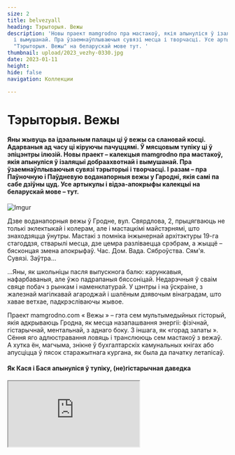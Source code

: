 ```yaml
---
size: 2
title: belvezyall
heading: Тэрыторыя. Вежы
description: 'Новы праект mamgrodno пра мастакоў, якія апынуліся ў ізаляцыі добраахвотнай
  і вымушанай. Пра ўзаемнаўплываючыя сувязі месца і творчасці. Усе артыкулы і відэа-апокрыфы  калекцыі
  "Тэрыторыя. Вежы" на беларускай мове тут. '
thumbnail: upload/2023_vezhy-0330.jpg
date: 2023-01-11
height: 
hide: false
navigation: Коллекции

---
```

# **Тэрыторыя. Вежы**

#### Яны жывуць ва ідэальным палацы ці ў вежы са слановай косці. Адарваныя ад часу  ці кіруючы пачуццямі. Ў мясцовым тупіку ці ў эпіцэнтры ілюзій. Новы праект – калекцыя mamgrodno пра мастакоў, якія апынуліся ў ізаляцыі добраахвотнай і вымушанай. Пра ўзаемнаўплываючыя сувязі тэрыторыі і творчасці. І разам – пра Паўночную і Паўдневую воданапорныя вежы у Гародні, якія самі па сабе дзіўны цуд. Усе артыкулы і відэа-апокрыфы  калекцыі на беларускай мове –  тут.

![Imgur](https://i.imgur.com/7midNQR.jpg)

Дзве воданапорныя вежы ў Гродне, вул. Свярдлова, 2, прыцягваюць не толькі эклектыкай і колерам, але і мастацкімі майстэрнямі, што знаходзяцца ўнутры. Мастакі з помніка інжынернай архітэктуры 19-га стагоддзя, стварылі месца, дзе цемра разліваецца срэбрам, а жыццё – бясконцая змена апокрыфаў. Час. Дом. Вада. Сяброўства. Сям'я. Сувязі. Заўтра…

...Яны, як школьніцы пасля выпускнога балю: карункавыя, нафарбаваныя, але ўжо падрапаныя бяссоніцай. Недарэчныя ў сваім свяце побач з рынкам і наменклатурай. У цэнтры і на ўскраіне, з жалезнай магілкавай агароджай і шалёным дзявочым вінаградам, што хавае ветхае, падкрэсліваючы жывое.

Праект mamgrodno.com « Вежы » – гэта сем мультымедыйных гісторый, якія адкрываюць Гродна, як месца назапашвання энергіі: фізічнай, гістарычнай, ментальнай, з аднаго боку. З іншага, як «горад залаты ». Сёння яго адлюстравання ловяць і транслююць сем мастакоў з вежаў. А хутка ён, магчыма, знікне ў бухгалтарскіх камунальных кнігах або апусціцца ў пясок старажытнага кургана, як была да пачатку летапісаў.

#### Як Кася і Бася апынуліся ў тупіку, (не)гістарычная даведка

<div><iframe class="youtube" src="https://www.youtube.com/embed/0bMkMUM8L7Y"></div>
  
Гісторыя воданапорных вежаў  ў Гародні пачынаецца ў канцы 19-га стагоддзя, але месца, дзе іх пабудавалі ў старажытнасці магло мець сакральнае значэнне.
  
Распавядае гарадзенскі гісторык **Андрэй ЧЕРНЯКЕВИЧ**: «_Калі паглядзець на карты 17-га стагоддзя, горад пачынаўся ад даліны ракі Городнічанка, Старога замка і развіваўся на паўднёвы ўсход уверх да ўзгорак, як раз у бок ад вуліцы Сацыялістычнай да Свярдлава. Мы можам толькі здагадвацца, але ёсць гіпотэза ( у прыватнасці яе выказваў гісторык-краязнаўца Юзеф Ядковскій ), што вуліца Свярдлава, па меншай меры яе частка, якая вядзе да сённяшніх веж, магла называцца «На курган». На курган, а не на гару. Назва падкрэслівае старажытнасць гэтага месца, і, магчыма, звязана з дахрысціянскімі абрадамі пахавання, якое можа апынуцца пад вежамі. Сёння складана ўявіць, але ў сярэднявеччы менавіта вуліца Свярдлава гуляла ролю, якую зараз выконвае пешаходная Савецкая_».
  
Калі 160 гадоў таму пракапалі пагоркі і праклалі чыгунку ( ўчастак Парэчча-Гродна, частка маршруту Санкт-Пецярбург – Варшава, пусцілі ў 1862 годзе заўв. Рэд ), тое, што раней было цэнтрам, ператварылася ў мядзведжы кут. І сёння вежы як быццам знаходзяцца ў тупіку: паміж чыгункай, гарадскім рынкам з аднаго боку і ўскраінай ўмоўнага старога горада, ракой Нёман – з другога. Раён вельмі прывабны для жыцця. Прамысловасці няма, Нёман блізка, букалічныя панадворкі старога горада, інфраструктура цэнтра.
  
У 19-м стагоддзі апынулася, што ў горадзе няма адной важнай асаблівасці – вадаправода. Дакладна ён існаваў яшчэ ў 17-м стагоддзі, але абслугоўваў магістрат, палацы і быў згублены. Паўднёвая ( ружовая ) воданапорная вежа была пабудавана ў 1890-м. Паўночная ( тэракотавая), знаходзіцца бліжэй да чыгункі, скончана, прыкладна, да 1916-1918 гадоў. У народзе іх да сіх пор завуць Кася і Бася. 
Вышыня збудаванняў – 22 метры, элементы эклектыкі, псеўдарускія какошнікі, цагляныя карункі, бардзюркі, арнаменты, пілястры і яркі колер фасадаў прыкметна вылучаюць іх сярод астатняй гарадской забудовы. Усярэдзіне вежы круглыя, а фасады васьмікутныя. Цікава, як паўтараецца гісторыя, у 20-30-я гады мінулага стагоддзя раён за Касей і Басей забудоўваўся дамамі для польскіх чыноўнікаў. Быў нават амбіцыйны праект, стварыць Жандармскі праспект і Жандармскі завулак проста за вежамі з 4-х будынкаў у форме акружнасці. Паспелі ўзвесці толькі адно, і цяпер незвычайны няроўны цагляны дом з высокімі столямі і вітымі лесвіцамі хаваецца ў садзе за Касей і Басей.
  
У 60-70-я гады сюды прыходзіць савецкая наменклатура: з'яўляюцца кватэры для партыйных лідараў, працаўнікоў, «Сакалінае гняздо», «Дом Дубко». І сёння Вежы апынуліся ў асяроддзі элітаў. Недалёка пабудавалі дома для вышэйшых чыноўнікаў вобласці. Зямля ж, дзе знаходзяцца самі вежы і майстэрні – яшчэ на шмат гадоў наперад аддадзена ў арэнду Саюзу мастакоў Беларусі для гарадзенскага філіяла. Вось так гэта месца і замацавалася за творчасцю і набыло канцэптуальную вядомасць.
  
#### Вежы. Частка 1-я. Юрый Якавенка. Час

Жыццё пракладвае сабе шлях сярод яблыкаў і спакусы, лопаецца на жаночай грудзі, насенне яе разлятаюцца і падаюць на спусцелыя плошчы. Пляце васьмеркі, рухаецца па крузе. Любы мастак зачынены ў капсуле часу і ўсё ж спрабуе злавіць бясконцасць.
  
Майстэрня мастака- графіка Юрыя Якавенка знаходзіцца амаль пад дахам Паўднёвай Вежы. Вышэй – закрыты гарышча, дзе да гэтага часу стаіць велізарная жалезная бочка, назапашвальнік вады. Сёння амаль немагчыма туды прабрацца. Лесвічка даўно згніла і развалілася. Але Юрый добра памятае, як дворнік брала ліхтарык, працівагаз, лом і дзіцячую рыдлеўку, падымалася ў цёмную вышыню чысціць бак ад цэнтнераў птушынага памёту. Пасля таго, як паправілі дах, невядома, што цяпер збіраецца ў ёмістасці. Шмат гадоў туды ніхто не зазіраў.
  
<div><iframe class="youtube" src="https://www.youtube.com/embed/k63l8SwTS04"></div>
  
– _Па маладосці хацелася, каб энергія з прац біла, велізарная колькасць чорнага, каб паглынала. А з узростам разумееш, што чорнае раптам апыняецца срэбрам, – кажа Юрый. 
Зараз у вежы сушацца на вяровачцы першыя адбіткі з новай серыі «Скокі Смерці ». Сюжэт з замкнёных геаметрычна фігур, запоўненых рухам і вобразамі, перамяшчаецца ў бяздонную срэбную прастору раслін, зорак, аблокаў_. 

_Крочыш праз віткі часу, стагодзяў, бачыш рэшткі грэчаскіх калон. Поузаў ў рэальнасці, вымяраў прапорцыі, апускаўся ў міфы: помста, здрада, каханне, столькі жахаў, і гэта ўсё пераблыталася. На пясочак садзішся, а ён усё не адчапляецца ад цела, гады ідуць, а ён тут_. 

_З часам зрастаешся з гэтымі сценамі, жыццё шэрае без іх. Чамусьці дома так не працуецца і не думаецца, як у вежы, у адзіноце, рэдкія госці, больш і не трэба. Гэтыя сцены нейкім чынам уплываюць на тое, што раблю, думаю. Пра жыццё, час, пра сябе – усё канцэнтруецца па крузе.  Часам цяжка сказаць, што за вокнамі: восень, вясна і зноў восень, святло, паўзмрок ... і гэта адбываецца на творчасці_. 

![Imgur](https://i.imgur.com/2x7rv40.jpg)
  
_Думкі адсюль не ляцяць. Яны рухаюцца ўверх ад столі ў падлогу, ад сцяны да сцяны. Вежа – гэта цагляная з велізарнай таўшчынёй грабніца для думак, нейкі саркафаг, і ты ў ім жывеш. Які б рамонт не рабілі, хто б сюды не пераехаў, усё роўна ў ёй застанецца наш свет. Фізічна і маральна, мы ўраслі ў гэтыя сцены. Родныя мяне без гэтай вежы не выяўляюць. Бацька выйшаў, бацька пайшоў туды, у гэты пункт. Прыходзіш – там бацька. І ў горадзе людзі прызвычаіліся, што тут мастакі. Сядзіш,  думаеш: дажыву, дасяджу, сцены прынялі, рана ці позна выпхнуць. Пакуль прымаюць, значыць будзем тут знаходзіцца_.
  
# **Вежы. Частка 2.Іван Русачак. Дом**
  
_Ты знаходзішся ў замкнёнай сістэме, будуеш свой дом, свой і-Ідэальны Палац на падмурку – напластаванні пакаленняў, уражанняў, ствараеш нешта і расцеш. Простыя формулы ў выніку аказваюцца самымі цікавымі. А асабістая свабода ў тым, што можна зрабіць варыянты_.

_Майстэрню пад дахам ўжо Паўночнай (ружовай) вежы таксама займае мастак-графік – Іван Русачак. Уваход на гарышча і тут прадказальна зачынены, але магутныя, няхай и замураваныя, трубы для вады дамінуюць над лесвіцай, ўносяць індустрыяльнае адценне ў мастацкі светапарадак_.
  
<div><iframe class="youtube" src="https://www.youtube.com/embed/EW9RbYrrBO4"></div>  
  
– _Тэма “Дом” раней для мяне не існавала. Прынцыпова не хацеў яго. Але цяпер усё змянілася, таму што ў людзей няма абсалютна разумення навошта, куды, мы вяртаемся.
Мне падабаецца ўзаемадзеянне з люстэркам, адлюстраванне і трапленне святла. Калі ты бачыш, што ў адказ хтосьці свеціцца, трэба нешта рабіць. У вежах люстэрка адлюстроўвае акружнасць. Акружнасць не дае рады нейкім нарматывам, канструкцыям. У маім выпадку – гэта прастора, што выходзіць ў новую прастору і так цыркулюе. Яе складваеш, раскладваюць, міксуеш ... і з'яўляецца шлях. Графікі ж працуюць з серыямі, дзе канцэпцыю можна разгледзець з розных бакоў_. 

_Калі ты вучышся, спачатку павінен намаляваць кубік, шарык, зразумець, як будуюцца куты. А тут няма кутоў, але ёсць сістэма прапорцый, і гэта цябе зменьвае, зараджае неяк. Мы часта жывём у дамах, дзе няма архітэктуры. Гэта добрыя тыя ж скрыначкі, кубікі, але яны не валодаюць адмысловымі масштабамі, яны статычныя, ты не можаш перарадзіцца. У вежах ёсць тое, што змяняецца пастаянна. У яе статычнасці – абсалютная дынаміка, і яна пачынае на цябе дзейнічаць. Гэта дапамагае сябе, як банку выкрываць і прыбіраць лішняе_.
 
_Я сябе нікуды не прымацоўваю. Стараюся быць незаўважным, празрыстым. Але ж на самай справе, гэта пытанне, наколькі гэта месца з аднаго боку робіць свабодным, умацоўвае, а наколькі навязвае шкілеты, косці з кургана, якія перашкаджаюць рухацца. Genius loci – геній месца ( сінонім месца сілы ), калі чалавек можа аб,яднацца з гэтым для максімальнай праявы ўнутраных сіл, для дзеяння_. 

_Калі я прыйшоў у вежу,  мне падалося што яе напоўнілі чымсьці не тым, трэба лішняе прыбраць. Тут усё да столі было закідана крэсламі без ножак, скрынкамі, не ведаю, культурным пластом ... На працягу трох тыдняў і трох камазаў ўсе выправілі.  Мастацтва – выбухная сіла, здольная ў культурным пласце зрабіць нейкі перапалох.  Людзей гэта шакіруе, яны кажуць: «Божа як гэта жудасна, у нас была культура, прыйшоў – усё сапсаваў», а потым пачынаюць асвойваць, і з'яўляецца новы культурны пласт, неяк так_.  

![Imgur](https://i.imgur.com/6KPJymj.jpg)  

_Пёрка падарожнічае са мною ўвесь час. Яно з'явілася яшчэ ў Мінску на Някрасава, калі вучыўся ў Міхаіла Савіцкага, ўжо не памятаю з якой гісторыі, але мне спадабалася. Тады яно было чырвонае. Так і жыве тут, паказвае, што жыццё ёсць_. 

_Калі даводзіш ідэю да нейкай кропкі высокай піраміды, думаеш: ага, а што рабіць заўтра. І тады я сяджу ў майстэрні і чакаю. Чакаю, калі апынешся ў пустаце. І вось ў вежу прыйдзе чалавек і скажа нейкае слова.  Трэба да яго ўважліва прыслухацца і пайсці ў гэты бок, я так раблю_.
  
  
  